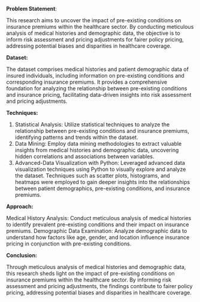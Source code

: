 **Problem Statement**:

This research aims to uncover the impact of pre-existing conditions on insurance premiums within the healthcare sector. By conducting meticulous analysis of medical histories and demographic data, the objective is to inform risk assessment and pricing adjustments for fairer policy pricing, addressing potential biases and disparities in healthcare coverage.

**Dataset:**

The dataset comprises medical histories and patient demographic data of insured individuals, including information on pre-existing conditions and corresponding insurance premiums. It provides a comprehensive foundation for analyzing the relationship between pre-existing conditions and insurance pricing, facilitating data-driven insights into risk assessment and pricing adjustments.

**Techniques:**

1. Statistical Analysis:
Utilize statistical techniques to analyze the relationship between pre-existing conditions and insurance premiums, identifying patterns and trends within the dataset.
2. Data Mining:
Employ data mining methodologies to extract valuable insights from medical histories and demographic data, uncovering hidden correlations and associations between variables.
3. Advanced-Data Visualization with Python:
Leveraged advanced data visualization techniques using Python to visually explore and analyze the dataset. Techniques such as scatter plots, histograms, and heatmaps were employed to gain deeper insights into the relationships between patient demographics, pre-existing conditions, and insurance premiums.

**Approach:**

Medical History Analysis:
Conduct meticulous analysis of medical histories to identify prevalent pre-existing conditions and their impact on insurance premiums.
Demographic Data Examination:
Analyze demographic data to understand how factors like age, gender, and location influence insurance pricing in conjunction with pre-existing conditions.

**Conclusion:**

Through meticulous analysis of medical histories and demographic data, this research sheds light on the impact of pre-existing conditions on insurance premiums within the healthcare sector. By informing risk assessment and pricing adjustments, the findings contribute to fairer policy pricing, addressing potential biases and disparities in healthcare coverage.
